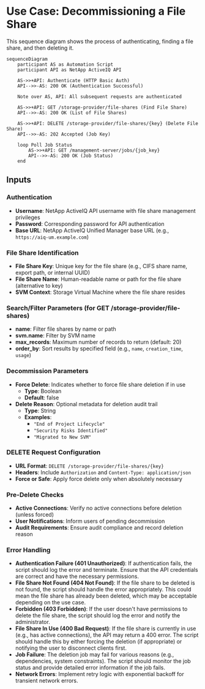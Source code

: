 # Use Case: Decommissioning a File Share

This sequence diagram shows the process of authenticating, finding a file share, and then deleting it.

```mermaid
sequenceDiagram
    participant AS as Automation Script
    participant API as NetApp ActiveIQ API

    AS->>+API: Authenticate (HTTP Basic Auth)
    API-->>-AS: 200 OK (Authentication Successful)

    Note over AS, API: All subsequent requests are authenticated

    AS->>+API: GET /storage-provider/file-shares (Find File Share)
    API-->>-AS: 200 OK (List of File Shares)

    AS->>+API: DELETE /storage-provider/file-shares/{key} (Delete File Share)
    API-->>-AS: 202 Accepted (Job Key)

    loop Poll Job Status
        AS->>+API: GET /management-server/jobs/{job_key}
        API-->>-AS: 200 OK (Job Status)
    end
```

## Inputs

### Authentication

- **Username**: NetApp ActiveIQ API username with file share management privileges
- **Password**: Corresponding password for API authentication
- **Base URL**: NetApp ActiveIQ Unified Manager base URL (e.g., `https://aiq-um.example.com`)

### File Share Identification

- **File Share Key**: Unique key for the file share (e.g., CIFS share name, export path, or internal UUID)
- **File Share Name**: Human-readable name or path for the file share (alternative to key)
- **SVM Context**: Storage Virtual Machine where the file share resides

### Search/Filter Parameters (for GET /storage-provider/file-shares)

- **name**: Filter file shares by name or path
- **svm.name**: Filter by SVM name
- **max_records**: Maximum number of records to return (default: 20)
- **order_by**: Sort results by specified field (e.g., `name`, `creation_time`, `usage`)

### Decommission Parameters

- **Force Delete**: Indicates whether to force file share deletion if in use
  - **Type**: Boolean
  - **Default**: false
- **Delete Reason**: Optional metadata for deletion audit trail
  - **Type**: String
  - **Examples**:
    - `"End of Project Lifecycle"`
    - `"Security Risks Identified"`
    - `"Migrated to New SVM"`

### DELETE Request Configuration

- **URL Format**: `DELETE /storage-provider/file-shares/{key}`
- **Headers**: Include `Authorization` and `Content-Type: application/json`
- **Force or Safe**: Apply force delete only when absolutely necessary

### Pre-Delete Checks

- **Active Connections**: Verify no active connections before deletion (unless forced)
- **User Notifications**: Inform users of pending decommission
- **Audit Requirements**: Ensure audit compliance and record deletion reason

### Error Handling

- **Authentication Failure (401 Unauthorized)**: If authentication fails, the script should log the error and terminate. Ensure that the API credentials are correct and have the necessary permissions.
- **File Share Not Found (404 Not Found)**: If the file share to be deleted is not found, the script should handle the error appropriately. This could mean the file share has already been deleted, which may be acceptable depending on the use case.
- **Forbidden (403 Forbidden)**: If the user doesn't have permissions to delete the file share, the script should log the error and notify the administrator.
- **File Share In Use (400 Bad Request)**: If the file share is currently in use (e.g., has active connections), the API may return a 400 error. The script should handle this by either forcing the deletion (if appropriate) or notifying the user to disconnect clients first.
- **Job Failure**: The deletion job may fail for various reasons (e.g., dependencies, system constraints). The script should monitor the job status and provide detailed error information if the job fails.
- **Network Errors**: Implement retry logic with exponential backoff for transient network errors.
